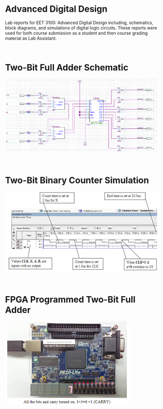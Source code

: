 # Advanced Digital Design

Lab reports for EET 3100: Advanced Digital Design including, schematics, block diagrams, and simulations of digital logic circuits. These reports were used for both course submission as a student and then course grading material as Lab Assistant. 

<br>

# Two-Bit Full Adder Schematic 

![](images/two-bit.png)

<br>

# Two-Bit Binary Counter Simulation


![](images/sim.png)

<br>

# FPGA Programmed Two-Bit Full Adder

![](images/pro.png)
